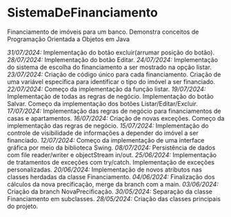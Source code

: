 # SistemaDeFinanciamento
 Financiamento de imóveis para um banco. Demonstra conceitos de Programação Orientada a Objetos em Java

*31/07/2024:* Implementação do botão excluir(arrumar posição do botão).
*28/07/2024:* Implementação do botão Editar.
*24/07/2024:* Implementação do sistema de escolha do financiamento a ser mostrado na opção listar.
*23/07/2024:* Criação de código único para cada financiamento.
              Criação de uma variável específica para identificar o tipo do imóvel a ser financiado.
*22/07/2024:* Começo da implementação da função listar.
*19/07/2024:* Implementação de todas as regras de negócio.
              Implementação do botão Salvar.
              Começo da implementação dos botões Listar/Editar/Excluir.
*17/07/2024:* Implementação das regras de negócio para financiamentos de casas e apartamentos.
*16/07/2024:* Criação de novas exceções.
              Começo da implementação das regras de negócio.
*15/07/2024:* Implementação do controle de visibilidade de informações a depender do imóvel a ser financiado.
*12/07/2024:* Começo da implementação de uma interface gráfica por meio da biblioteca Swing.
*08/07/2024:* Persistência de dados com file reader/writer e objectStream in/out.
*25/06/2024:* Implementação de tratamentos de exceções com try/catch.
              Implementação de exceções personalizadas.
*20/06/2024:* Implementação de novos atributos nas classes herdadas da classe Financiamento.
*04/06/2024:* Finalização dos cálculos da nova precificação, merge da branch com a main.
*03/06/2024:* Criação da branch NovaPrecificação.
*30/05/2024:* Separação da classe Financiamento em subclasses.
*28/05/2024:* Criação das classes principais do projeto.